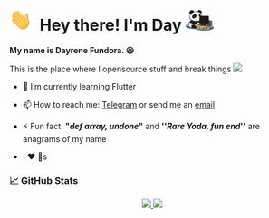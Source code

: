 <h1><img src="assets/wave.gif" width="40">  &nbsp;Hey there! I'm Day <img src="assets/panda.jpg" width="50"></h1>

**My name is Dayrene Fundora. :smiley:**

This is the place where I opensource stuff and break things <img src="https://media.giphy.com/media/WUlplcMpOCEmTGBtBW/giphy.gif" width="40"> 

- 🌱 I’m currently learning Flutter

- 📫 How to reach me: [Telegram](t.me/AGirlHas_No_Name) or send me an [email](mailto:dayfundoraglez@gmail.com )

- ⚡ Fun fact: **"*def array, undone*"** and **''*Rare Yoda, fun end*''** are anagrams of my name

- I :heart: :panda_face:s

  

### &#x1f4c8; GitHub Stats

<p align="center">
    <a href="https://github.com/dayfundora">
    	<img height="180em" src="https://github-readme-stats-eight-theta.vercel.app/api?username=dayfundora&show_icons=true&include_all_commits=true&theme=algolia&count_private=true&icon_color=2bbc8a"/>
		<img height="180em" src="https://github-readme-stats.vercel.app/api/top-langs/?username=dayfundora&layout=compact&langs_count=12&theme=algolia&hide=h"/>
    </a>
</p>

